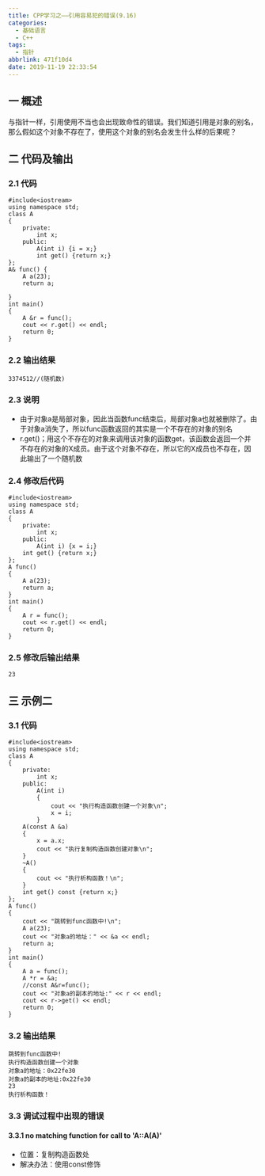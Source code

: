 ```yaml
---
title: CPP学习之——引用容易犯的错误(9.16)
categories:
  - 基础语言
  - C++
tags:
  - 指针
abbrlink: 471f10d4
date: 2019-11-19 22:33:54
---
```

##  一 概述

与指针一样，引用使用不当也会出现致命性的错误。我们知道引用是对象的别名，那么假如这个对象不存在了，使用这个对象的别名会发生什么样的后果呢？  

<!--more-->    

## 二 代码及输出

### 2.1 代码

```
#include<iostream>
using namespace std;
class A 
{
	private:
		int x;
	public:
		A(int i) {i = x;}
		int get() {return x;}
};
A& func() {
	A a(23);
	return a;

}
int main() 
{
	A &r = func();
	cout << r.get() << endl;
	return 0;
}
```

### 2.2 输出结果

```
3374512//(随机数)
```

### 2.3 说明

* 由于对象a是局部对象，因此当函数func结束后，局部对象a也就被删除了。由于对象a消失了，所以func函数返回的其实是一个不存在的对象的别名
* r.get()；用这个不存在的对象来调用该对象的函数get，该函数会返回一个并不存在的对象的X成员。由于这个对象不存在，所以它的X成员也不存在，因此输出了一个随机数

### 2.4 修改后代码

```
#include<iostream>
using namespace std;
class A 
{
	private:
		int x;
	public:
		A(int i) {x = i;}
	int get() {return x;}
};
A func() 
{
	A a(23);
	return a;
}
int main()
{
	A r = func();
	cout << r.get() << endl;
	return 0;
}
```

### 2.5 修改后输出结果

```
23
```

## 三 示例二

### 3.1 代码

```
#include<iostream>
using namespace std;
class A 
{
	private:
		int x;
	public:
		A(int i) 
		{
			cout << "执行构造函数创建一个对象\n";
			x = i;
		}
	A(const A &a) 
	{
		x = a.x;
		cout << "执行复制构造函数创建对象\n";
	}
	~A() 
	{
		cout << "执行析构函数！\n";
	}
	int get() const {return x;}
};
A func() 
{
	cout << "跳转到func函数中!\n";
	A a(23);
	cout << "对象a的地址：" << &a << endl;
	return a;
}
int main() 
{
	A a = func();
	A *r = &a;
	//const A&r=func();
	cout << "对象a的副本的地址:" << r << endl;
	cout << r->get() << endl;
	return 0;
}
```

### 3.2 输出结果

```
跳转到func函数中!
执行构造函数创建一个对象
对象a的地址：0x22fe30
对象a的副本的地址:0x22fe30
23
执行析构函数！
```

### 3.3 调试过程中出现的错误

#### 3.3.1 no matching function for call to 'A::A(A)'

* 位置：复制构造函数处
* 解决办法：使用const修饰
